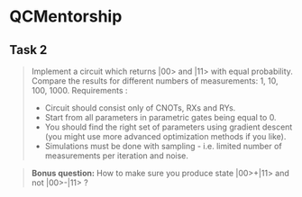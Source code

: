 # QCMentorship


## Task 2 
> Implement a circuit which returns |00> and |11> with equal probability. Compare the results for different numbers of measurements: 1, 10, 100, 1000. 
> Requirements :
> * Circuit should consist only of CNOTs, RXs and RYs. 
> * Start from all parameters in parametric gates being equal to 0. 
> * You should find the right set of parameters using gradient descent (you might use more advanced optimization methods if you like). 
> * Simulations must be done with sampling - i.e. limited number of measurements per iteration and noise. 

> **Bonus question:**
> How to make sure you produce state |00>+|11> and not |00>-|11> ?
